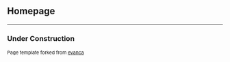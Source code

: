 ## Homepage

---

### Under Construction

<p style="font-size:11px; font-family:"HelveticaNeue-CondensedBold">Page template forked from <a href="https://github.com/evanca/quick-portfolio">evanca</a></p>
<!-- Remove above link if you don't want to attibute -->
